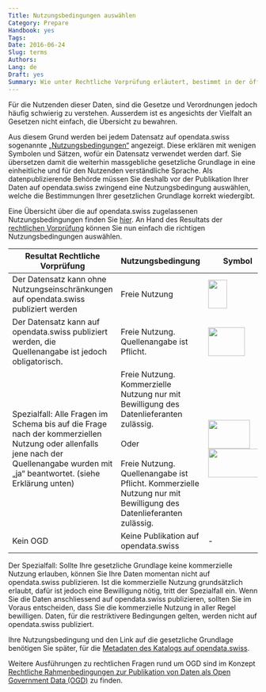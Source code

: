 ```yaml
---
Title: Nutzungsbedingungen auswählen
Category: Prepare
Handbook: yes
Tags:
Date: 2016-06-24
Slug: terms
Authors:
Lang: de
Draft: yes
Summary: Wie unter Rechtliche Vorprüfung erläutert, bestimmt in der öffentlichen Verwaltung in aller Regel eine gesetzliche Grundlage, unter welchen Bedingungen ein Datensatz verwendet werden darf.
---
```


Für die Nutzenden dieser Daten, sind die Gesetze und Verordnungen jedoch häufig schwierig zu verstehen. Ausserdem ist es angesichts der Vielfalt an Gesetzen nicht einfach, die Übersicht zu bewahren.

Aus diesem Grund werden bei jedem Datensatz auf opendata.swiss sogenannte [„Nutzungsbedingungen“](https://opendata.swiss/de/terms-of-use/) angezeigt. Diese erklären mit wenigen Symbolen und Sätzen, wofür ein Datensatz verwendet werden darf. Sie übersetzen damit die weiterhin massgebliche gesetzliche Grundlage in eine einheitliche und für den Nutzenden verständliche Sprache. Als datenpublizierende Behörde müssen Sie deshalb vor der Publikation Ihrer Daten auf opendata.swiss zwingend eine Nutzungsbedingung auswählen, welche die Bestimmungen Ihrer gesetzlichen Grundlage korrekt wiedergibt.

Eine Übersicht über die auf opendata.swiss zugelassenen Nutzungsbedingungen finden Sie [hier](https://opendata.swiss/de/terms-of-use/). An Hand des Resultats der [rechtlichen Vorprüfung](/de/prepare/frameworks) können Sie nun einfach die richtigen Nutzungsbedingungen auswählen.

| Resultat Rechtliche Vorprüfung | Nutzungsbedingung | Symbol |
|--------------------------------|-------------------|--------|
| Der Datensatz kann ohne Nutzungseinschränkungen auf opendata.swiss publiziert werden | Freie Nutzung | <img src="../../images/terms_open.svg" width="38" height="58"> |
| Der Datensatz kann auf opendata.swiss publiziert werden, die Quellenangabe ist jedoch obligatorisch. | Freie Nutzung. Quellenangabe ist Pflicht. | <img src="../../images/terms_by.svg" width="74" height="58"> |
| Spezialfall: Alle Fragen im Schema bis auf die Frage nach der kommerziellen Nutzung oder allenfalls jene nach der Quellenangabe wurden mit „ja“ beantwortet. (siehe Erklärung unten) | Freie Nutzung. Kommerzielle Nutzung nur mit Bewilligung des Datenlieferanten zulässig. <br><br> Oder <br><br> Freie Nutzung. Quellenangabe ist Pflicht. Kommerzielle Nutzung nur mit Bewilligung des Datenlieferanten zulässig. | <img src="../../images/terms_ask.svg" width="84" height="58"> <br> <img src="../../images/terms_by-ask.svg" width="120" height="58"> |
| Kein OGD | Keine Publikation auf opendata.swiss | - |

Der Spezialfall: Sollte Ihre gesetzliche Grundlage keine kommerzielle Nutzung erlauben, können Sie Ihre Daten momentan nicht auf opendata.swiss publizieren. Ist die kommerzielle Nutzung grundsätzlich erlaubt, dafür ist jedoch eine Bewilligung nötig, tritt der Spezialfall ein. Wenn Sie die Daten anschliessend auf opendata.swiss publizieren, sollten Sie im Voraus entscheiden, dass Sie die kommerzielle Nutzung in aller Regel bewilligen. Daten, für die restriktivere Bedingungen gelten, werden nicht auf opendata.swiss publiziert.

Ihre Nutzungsbedingung und den Link auf die gesetzliche Grundlage benötigen Sie später, für die [Metadaten des Katalogs auf opendata.swiss](/de/publish/publish-swiss).

Weitere Ausführungen zu rechtlichen Fragen rund um OGD sind im Konzept [Rechtliche Rahmenbedingungen zur Publikation von Daten als Open Government Data (OGD)](/de/library/konzept-rechtliche-rahmen) zu finden.
